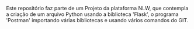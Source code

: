 Este repositório faz parte de um Projeto da plataforma NLW, que contempla a criação de um arquivo Python usando a biblioteca 'Flask', o programa 'Postman' importando várias bibliotecas e usando vários comandos do GIT.
